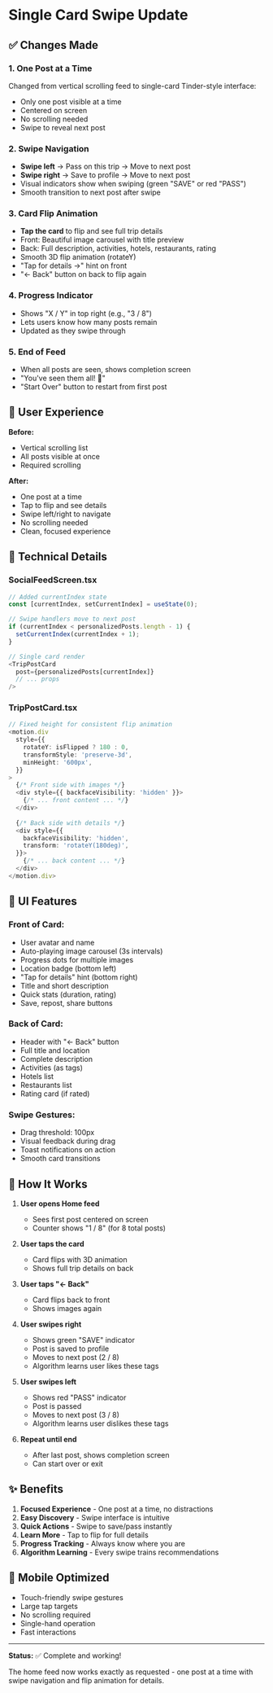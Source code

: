 # Single Card Swipe Update

## ✅ Changes Made

### 1. **One Post at a Time** 
Changed from vertical scrolling feed to single-card Tinder-style interface:
- Only one post visible at a time
- Centered on screen
- No scrolling needed
- Swipe to reveal next post

### 2. **Swipe Navigation**
- **Swipe left** → Pass on this trip → Move to next post
- **Swipe right** → Save to profile → Move to next post
- Visual indicators show when swiping (green "SAVE" or red "PASS")
- Smooth transition to next post after swipe

### 3. **Card Flip Animation**
- **Tap the card** to flip and see full trip details
- Front: Beautiful image carousel with title preview
- Back: Full description, activities, hotels, restaurants, rating
- Smooth 3D flip animation (rotateY)
- "Tap for details →" hint on front
- "← Back" button on back to flip again

### 4. **Progress Indicator**
- Shows "X / Y" in top right (e.g., "3 / 8")
- Lets users know how many posts remain
- Updated as they swipe through

### 5. **End of Feed**
- When all posts are seen, shows completion screen
- "You've seen them all! 🎉"
- "Start Over" button to restart from first post

## 🎯 User Experience

**Before:**
- Vertical scrolling list
- All posts visible at once
- Required scrolling

**After:**
- One post at a time
- Tap to flip and see details
- Swipe left/right to navigate
- No scrolling needed
- Clean, focused experience

## 🔧 Technical Details

### SocialFeedScreen.tsx
```typescript
// Added currentIndex state
const [currentIndex, setCurrentIndex] = useState(0);

// Swipe handlers move to next post
if (currentIndex < personalizedPosts.length - 1) {
  setCurrentIndex(currentIndex + 1);
}

// Single card render
<TripPostCard
  post={personalizedPosts[currentIndex]}
  // ... props
/>
```

### TripPostCard.tsx
```typescript
// Fixed height for consistent flip animation
<motion.div
  style={{
    rotateY: isFlipped ? 180 : 0,
    transformStyle: 'preserve-3d',
    minHeight: '600px',
  }}
>
  {/* Front side with images */}
  <div style={{ backfaceVisibility: 'hidden' }}>
    {/* ... front content ... */}
  </div>
  
  {/* Back side with details */}
  <div style={{
    backfaceVisibility: 'hidden',
    transform: 'rotateY(180deg)',
  }}>
    {/* ... back content ... */}
  </div>
</motion.div>
```

## 🎨 UI Features

### Front of Card:
- User avatar and name
- Auto-playing image carousel (3s intervals)
- Progress dots for multiple images
- Location badge (bottom left)
- "Tap for details" hint (bottom right)
- Title and short description
- Quick stats (duration, rating)
- Save, repost, share buttons

### Back of Card:
- Header with "← Back" button
- Full title and location
- Complete description
- Activities (as tags)
- Hotels list
- Restaurants list
- Rating card (if rated)

### Swipe Gestures:
- Drag threshold: 100px
- Visual feedback during drag
- Toast notifications on action
- Smooth card transitions

## 🚀 How It Works

1. **User opens Home feed**
   - Sees first post centered on screen
   - Counter shows "1 / 8" (for 8 total posts)

2. **User taps the card**
   - Card flips with 3D animation
   - Shows full trip details on back

3. **User taps "← Back"**
   - Card flips back to front
   - Shows images again

4. **User swipes right**
   - Shows green "SAVE" indicator
   - Post is saved to profile
   - Moves to next post (2 / 8)
   - Algorithm learns user likes these tags

5. **User swipes left**
   - Shows red "PASS" indicator
   - Post is passed
   - Moves to next post (3 / 8)
   - Algorithm learns user dislikes these tags

6. **Repeat until end**
   - After last post, shows completion screen
   - Can start over or exit

## ✨ Benefits

1. **Focused Experience** - One post at a time, no distractions
2. **Easy Discovery** - Swipe interface is intuitive
3. **Quick Actions** - Swipe to save/pass instantly
4. **Learn More** - Tap to flip for full details
5. **Progress Tracking** - Always know where you are
6. **Algorithm Learning** - Every swipe trains recommendations

## 📱 Mobile Optimized

- Touch-friendly swipe gestures
- Large tap targets
- No scrolling required
- Single-hand operation
- Fast interactions

---

**Status:** ✅ Complete and working!

The home feed now works exactly as requested - one post at a time with swipe navigation and flip animation for details.

